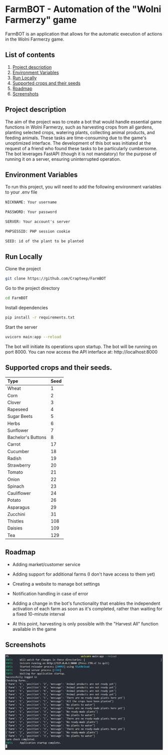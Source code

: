
# FarmBOT - Automation of the "Wolni Farmerzy" game

FarmBOT is an application that allows for the automatic execution of actions in the Wolni Farmerzy game.

## List of contents
1. [Project description](#project-description)
2. [Environment Variables](#environment-variables)
3. [Run Locally](#run-locally)
4. [Supported crops and their seeds](#supported-crops-and-their-seeds)
5. [Roadmap](#roadmap)
6. [Screenshots](#roadmap)

## Project description
The aim of the project was to create a bot that would handle essential game functions in Wolni Farmerzy, such as harvesting crops from all gardens, planting selected crops, watering plants, collecting animal products, and feeding animals. These tasks are time-consuming due to the game's unoptimized interface. The development of this bot was initiated at the request of a friend who found these tasks to be particularly cumbersome. The bot leverages FastAPI (though it is not mandatory) for the purpose of running it on a server, ensuring uninterrupted operation.

## Environment Variables

To run this project, you will need to add the following environment variables to your .env file

`NICKNAME: Your username`

`PASSWORD: Your password`

`SERVER: Your account's server`

`PHPSESSID: PHP session cookie`

`SEED: id of the plant to be planted`

## Run Locally

Clone the project

```bash
git clone https://github.com/Crapteep/FarmBOT
```

Go to the project directory

```bash
cd FarmBOT
```

Install dependencies

```bash
pip install -r requirements.txt
```

Start the server

```bash
uvicorn main:app --reload
```

The bot will initiate its operations upon startup. The bot will be running on port 8000. You can now access the API interface at: http://localhost:8000
## Supported crops and their seeds.


| Type       | Seed |
| :--------- | :--- |
| Wheat      | 1    |
| Corn       | 2    |
| Clover     | 3    |
| Rapeseed   | 4    |
| Sugar Beets| 5    |
| Herbs      | 6    |
| Sunflower  | 7    |
| Bachelor's Buttons | 8    |
| Carrot     | 17   |
| Cucumber   | 18   |
| Radish     | 19   |
| Strawberry | 20   |
| Tomato     | 21   |
| Onion      | 22   |
| Spinach    | 23   |
| Cauliflower| 24   |
| Potato     | 26   |
| Asparagus  | 29   |
| Zucchini   | 31   |
| Thistles   | 108  |
| Daisies    | 109  |
| Tea        | 129  |


## Roadmap

- Adding market/customer service

- Adding support for additional farms (I don't have access to them yet)
- Creating a website to manage bot settings
- Notification handling in case of error
- Adding a change in the bot's functionality that enables the independent activation of each farm as soon as it's completed, rather than waiting for a fixed 10-minute interval
- At this point, harvesting is only possible with the "Harvest All" function available in the game
## Screenshots

![Startup Farm](https://github.com/Crapteep/FarmBOT/blob/master/screenshots/startup_f.png)


